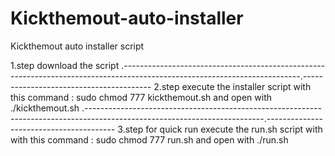 # Kickthemout-auto-installer
Kickthemout auto installer script


1.step 
download the script
.--------------------------------------------------------------------------------------------------------------------------.----------------------------------------
2.step
execute the installer  script with this command : sudo chmod 777 kickthemout.sh
and open with ./kickthemout.sh
.--------------------------------------------------------------------------------------------------------------------------.----------------------------------------
3.step
for quick run 
execute the run.sh script with with this command : sudo chmod 777 run.sh
and open with ./run.sh

